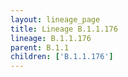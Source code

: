```yaml
---
layout: lineage_page
title: Lineage B.1.1.176
lineage: B.1.1.176
parent: B.1.1
children: ['B.1.1.176']
---
```

